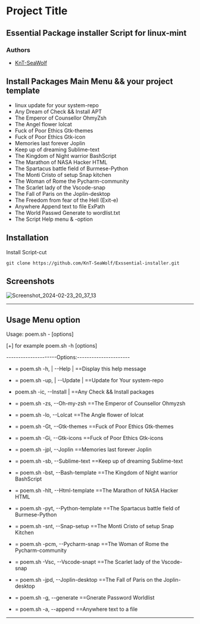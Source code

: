 
# Project Title

## Essential Package installer Script for linux-mint 


### Authors

- [KnT-SeaWolf](https://github.com/KnT-SeaWolf/Exssential-installer.git)



## Install Packages Main Menu && your project template 

- linux update for your system-repo 
- Any Dream of Check && Install APT 
- The Emperor of Counsellor OhmyZsh
- The Angel flower lolcat
- Fuck of Poor Ethics Gtk-themes
- Fuck of Poor Ethics Gtk-icon
- Memories last forever Joplin
- Keep up of dreaming Sublime-text
- The Kingdom of Night warrior BashScript
- The Marathon of NASA Hacker HTML
- The Spartacus battle field of Burmese-Python
- The Monti Cristo of setup Snap kitchen
- The Woman of Rome the Pycharm-community
- The Scarlet lady of the Vscode-snap
- The Fall of Paris on the Joplin-desktop
- The Freedom from fear of the Hell (Exit-e)
- Anywhere Append text to file ExPath 
- The World Passwd Generate to wordlist.txt 
- The Script Help menu & -option 


## Installation

Install Script-cut 

```
git clone https://github.com/KnT-SeaWolf/Exssential-installer.git

```
    
## Screenshots

![Screenshot_2024-02-23_20_37_13](https://github.com/KnT-SeaWolf/Exssential-installer/assets/148425020/e3be37b7-9e51-4e6d-9f83-eb633873f29a)

----





## Usage Menu option 

Usage:    poem.sh - [options]
 
[+] for example poem.sh -h [options] 
 
 
---------------------Options:----------------------
  
- = poem.sh  -h,     |  --Help            |  ==Display this help message


- = poem.sh  -up,    | --Update           | ==Update for Your system-repo

-  poem.sh  -ic,  --Install               | ==Any Check && Install packages

- = poem.sh  -zs,  --Oh-my-zsh       ==The Emperor of Counsellor Ohmyzsh

- = poem.sh  -lo,  --Lolcat          ==The Angle flower of lolcat

- = poem.sh  -Gt,  --Gtk-themes      ==Fuck of Poor Ethics Gtk-themes

- = poem.sh  -Gi,  --Gtk-icons       ==Fuck of Poor Ethics Gtk-icons

- = poem.sh  -jpl, --Joplin          ==Memories last forever Joplin

- = poem.sh  -sb,  --Sublime-text    ==Keep up of dreaming Sublime-text

- = poem.sh  -bst, --Bash-template   ==The Kingdom of Night warrior BashScript

- = poem.sh  -hlt, --Html-template   ==The Marathon of NASA Hacker HTML

- = poem.sh  -pyt, --Python-template ==The Spartacus battle field of Burmese-Python

- = poem.sh  -snt, --Snap-setup      ==The Monti Cristo of setup Snap Kitchen

- = poem.sh  -pcm, --Pycharm-snap    ==The Woman of Rome the Pycharm-community

- = poem.sh  -Vsc, --Vscode-snapt    ==The Scarlet lady of the Vscode-snap

- = poem.sh  -jpd, --Joplin-desktop  ==The Fall of Paris on the Joplin-desktop

- = poem.sh  -g,   --generate        ==Gnerate Password Worldlist

- = poem.sh  -a,   --append          ==Anywhere text to a file

------


